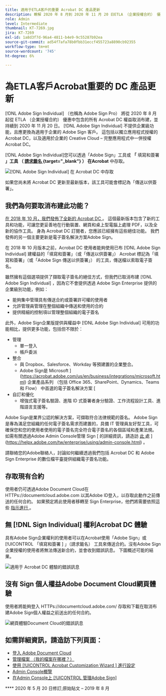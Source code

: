 ```yaml
---
title: 適用于ETLA客戶的重要 Acrobat DC 產品更新
description: 瞭解 2020 年 8 月到 2020 年 11 月 20 日ETLA （企業授權合約） 優惠中對 Acrobat DC 權益的重要變更
role: Admin
level: Intermediate
thumbnail: KT-7269.jpg
jira: KT-7269
exl-id: 1a8d3f7d-96a4-4811-b4e9-9c55287b92ea
source-git-commit: ad54f7afa78b0fbb31eccf455723a8890cb92355
workflow-type: tm+mt
source-wordcount: '745'
ht-degree: 6%

---
```


# 為ETLA客戶Acrobat重要的 DC 產品更新

[!DNL Adobe Sign Individual] （也稱為 Adobe Sign Pro） 將從 2020 年 8 月起從 ETLA （企業授權合約） 優惠中包含的所有 Acrobat DC 權益取消布建，並持續到 2020 年 11 月 20 日。 [!DNL Adobe Sign Individual] 不提供企業級功能，且應更換為適用于企業的 Adobe Sign 客戶。 這包括以獨立應用程式授權的 Acrobat DC，以及適用於企業的 Creative Cloud – 完整應用程式中一併授權Acrobat DC。

[!DNL Adobe Sign Individual]您可以透過「Adobe Sign」工具或 **「** 填寫和簽署 **」工具 （ [ 請求籤名 ](https://www.adobe.com/tw/acrobat/online/request-signature.html) {target="_blank"} ） 在Acrobat** 中存取。

![[!DNL Adobe Sign Individual] 在 Acrobat DC 中存取](../assets/Deploy_SignEntitle1.png)

如果您尚未將 Acrobat DC 更新至最新版本，該工具可能會標記為「傳送以供簽署」。

## 我們為何要取消布建此功能？

[在 2018 年 10 月，我們發佈了全新的 Acrobat DC ](https://news.adobe.com/news/news-details/2018/Adobe-Redefines-What-Is-Possible-With-PDF-With-All-New-Acrobat-DC) 。 這個最新版本包含了新的工具和功能，可讓您更妥善地在行動裝置、網頁和桌上型電腦上處理 PDF，以及全新的協作工具。 身為 Acrobat DC 訂閱者，您應該已經擁有這些絕佳功能。 我們發佈的另一個主要更新是電子簽名解決方案Adobe Sign。

在 2018 年 10 月版本之前，Acrobat DC 使用者能夠使用已布 [!DNL Adobe Sign Individual] 建權益的「填寫和簽署」（或「傳送以供簽署」） Acrobat 標記為「填寫和簽署」（或「Adobe Sign 傳送以供簽署」） 的工具，傳送檔以索取電子簽名。

雖然擁有這個選項提供了擷取電子簽名的絕佳方式，但我們已取消布建 [!DNL Adobe Sign Individual] ，因為它不會提供透過 Adobe Sign Enterprise 提供的企業級別功能，例如：

* 能夠集中管理具有傳送合約或簽署許可權的使用者
* 允許管理員管理在整個組織中傳送和使用的合約
* 提供精細的控制項以管理整個組織的電子簽名

此外，Adobe Sign企業版提供與權益中 [!DNL Adobe Sign Individual] 可用的功能相比，提供更多功能，包括但不限於：

* 管理
   * 單一登入
   * 帳戶委派
* 整合
   * 與 Dropbox、Salesforce、Workday 等預建置的企業整合。
   * Adobe Sign是 Microsoft ](https://acrobat.adobe.com/us/en/business/integrations/microsoft.html) 企業產品系列 （包括 Office 365、SharePoint、Dynamics、Teams 和 Flow） 中首選的電子簽名解決方案 [
* 自訂和優化
   * 增強式電子簽名驗證、進階 ID 式簽署者身分驗證、工作流程設計工具、進階語言支援等。

Adobe Sign是業界公認的解決方案，可擷取符合法律規範的簽名。 Adobe Sign 是專為滿足您組織的任何電子簽名需求而建置的，具備 IT 管理員友好型工具，可確保您和您的使用者使用的電子簽名完全符合電子簽名的各個區域和產業法規。 如需有關透過Adobe Admin Console管理 Sign [ 的詳細資訊，請造訪 [ 此 ](https://helpx.adobe.com/tw/enterprise/using/adobe-sign-for-enterprise.html) 處 ](https://helpx.adobe.com/tw/enterprise/using/admin-console.html) 。

請聯絡您的Adobe聯絡人，討論如何繼續透過我們包括 Acrobat DC 和 Adobe Sign Enterprise 的數位檔平臺提供組織電子簽名功能。

## 存取現有合約

使用者仍可透過Adobe Document Cloud在 HTTPs://documentcloud.adobe.com 以其Adobe ID登入，以存取此動作之前傳送的任何合約。 如果預定將此使用者移轉至 Sign Enterprise，他們將需要依照這些 [ 指示進行 ](https://helpx.adobe.com/tw/sign/kb/how-to-download-signed-documents---adobe-sign.html) 。

## 無 [!DNL Sign Individual] 權利Acrobat DC 體驗

具有Adobe Sign企業權利的使用者可以在Acrobat使用「Adobe Sign」或 [!UICONTROL  「填寫和簽署 ] 」（請求籤名） 工具來傳送合約。沒有Adobe Sign企業授權的使用者將無法傳送新合約，並會收到錯誤訊息。 下圖概述可能的結果。

![適用于 Acrobat DC 體驗的錯誤訊息](../assets/Deploy_SignEntitle2.png)

## 沒有 Sign 個人權益Adobe Document Cloud網頁體驗

使用者將能夠登入 HTTPs://documentcloud.adobe.com/ 存取和下載在取消布建Adobe Sign個人權益之前送出的任何合約。

![網頁體驗Document Cloud的錯誤訊息](../assets/Deploy_SignEntitle3.png)

## 如需詳細資訊，請造訪下列頁面：

* [登入 Adobe Document Cloud](https://helpx.adobe.com/document-cloud/help/sign-in.html)
* [管理檔案 （我的檔案在哪裡？）](https://helpx.adobe.com/document-cloud/help/manage-files.html)
* [使用 [!UICONTROL  Acrobat Customization Wizard ] 進行設定](https://www.adobe.com/tw/devnet-docs/acrobatetk/tools/Wizard/WizardDC/index.html)
* [Admin Console概覽 ](https://helpx.adobe.com/tw/enterprise/using/admin-console.html)
* [在Admin Console上 [!UICONTROL  管理Adobe Sign]](https://helpx.adobe.com/tw/enterprise/using/adobe-sign-for-enterprise.html)

**** 2020 年 5 月 20 日修訂;原始貼文 – 2019 年 8 月
